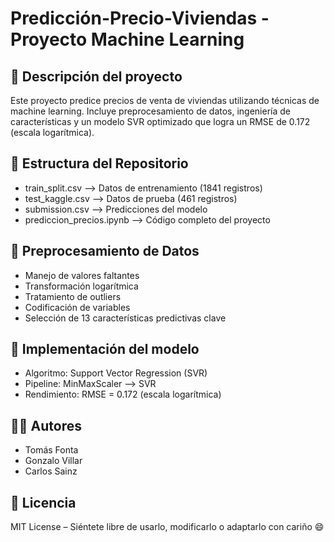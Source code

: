 # Predicción-Precio-Viviendas - Proyecto Machine Learning

## 📌 Descripción del proyecto
Este proyecto predice precios de venta de viviendas utilizando técnicas de machine learning. Incluye preprocesamiento de datos, ingeniería de características y un modelo SVR optimizado que logra un RMSE de 0.172 (escala logarítmica).

## 📂 Estructura del Repositorio

- train_split.csv --> Datos de entrenamiento (1841 registros)
- test_kaggle.csv --> Datos de prueba (461 registros)
- submission.csv --> Predicciones del modelo
- prediccion_precios.ipynb --> Código completo del proyecto


## 🔧 Preprocesamiento de Datos

- Manejo de valores faltantes
- Transformación logarítmica
- Tratamiento de outliers
- Codificación de variables
- Selección de 13 características predictivas clave


## 🤖 Implementación del modelo

- Algoritmo: Support Vector Regression (SVR)
- Pipeline: MinMaxScaler --> SVR
- Rendimiento: RMSE = 0.172 (escala logarítmica)


## 🙌🏻 Autores

- Tomás Fonta
- Gonzalo Villar
- Carlos Sainz

## 📄 Licencia

MIT License – Siéntete libre de usarlo, modificarlo o adaptarlo con cariño 😄

